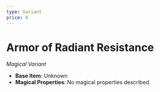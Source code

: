 ```yaml
---
type: Variant
price: 0
---
```

# Armor of Radiant Resistance

*Magical Variant*

- **Base Item**: Unknown
- **Magical Properties**: No magical properties described.


